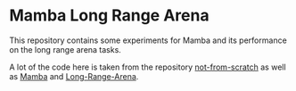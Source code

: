 # Mamba Long Range Arena

This repository contains some experiments for Mamba and its performance on the long range arena tasks.

A lot of the code here is taken from the repository [not-from-scratch](https://github.com/IdoAmos/not-from-scratch/) as well as [Mamba](https://github.com/state-spaces/mamba/tree/main) and [Long-Range-Arena](https://github.com/google-research/long-range-arena).

